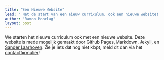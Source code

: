 ```yaml
---
title: "Een Nieuwe Website"
lead: " Met de start van een nieuw curriculum, ook een nieuwe website! "
author: "Ramon Moorlag"
layout: post
---
```

We starten het nieuwe curriculum ook met een nieuwe website. Deze website is mede mogelijk gemaakt door Github Pages, Markdown, Jekyll, en [Sander Laarhoven](https://about.sander.tech). Zie je iets dat nog niet klopt, meld dit dan via het [contactformulier](/over-ons#contact)!

